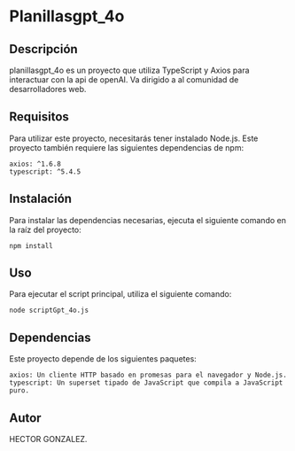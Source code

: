 # Planillasgpt_4o


## Descripción

planillasgpt_4o es un proyecto que utiliza TypeScript y Axios para interactuar con la api de openAI. Va dirigido a al comunidad de desarrolladores web.

## Requisitos

Para utilizar este proyecto, necesitarás tener instalado Node.js. Este proyecto también requiere las siguientes dependencias de npm:

    axios: ^1.6.8
    typescript: ^5.4.5

## Instalación

Para instalar las dependencias necesarias, ejecuta el siguiente comando en la raíz del proyecto:

    npm install

## Uso

Para ejecutar el script principal, utiliza el siguiente comando:

    node scriptGpt_4o.js


## Dependencias

Este proyecto depende de los siguientes paquetes:

    axios: Un cliente HTTP basado en promesas para el navegador y Node.js.
    typescript: Un superset tipado de JavaScript que compila a JavaScript puro.


## Autor
HECTOR GONZALEZ.